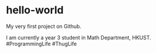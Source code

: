 # hello-world
My very first project on Github.

I am currently a year 3 student in Math Department, HKUST.
#ProgrammingLife  #ThugLife
